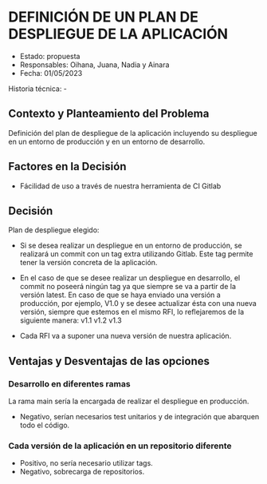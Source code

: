 # DEFINICIÓN DE UN PLAN DE DESPLIEGUE DE LA APLICACIÓN 

* Estado: propuesta
* Responsables: Oihana, Juana, Nadia y Ainara
* Fecha: 01/05/2023

Historia técnica: -

## Contexto y Planteamiento del Problema

Definición del plan de despliegue de la aplicación incluyendo su despliegue en un entorno de producción y en un entorno de desarrollo. 

## Factores en la Decisión 

* Fácilidad de uso a través de nuestra herramienta de CI Gitlab

## Decisión

 Plan de despliegue elegido: 
 
 * Si se desea realizar un despliegue en un entorno de producción, se realizará un commit con 			un tag extra utilizando Gitlab. Este tag permite tener la versión concreta de la aplicación. 
 	
 * En el caso de que se desee realizar un despliegue en desarrollo, el commit no poseerá ningún tag ya que siempre se va a partir de la versión latest. En caso de que se haya enviado una versión a producción, por ejemplo, V1.0 y se desee actualizar ésta con una nueva versión, siempre que estemos en el mismo RFI, lo reflejaremos de la siguiente manera: v1.1 v1.2 v1.3 
 	
 * Cada RFI va a suponer una nueva versión de nuestra aplicación. 

## Ventajas y Desventajas de las opciones

### Desarrollo en diferentes ramas 
La rama main sería la encargada de realizar el despliegue en producción.
* Negativo, serían necesarios test unitarios y de integración que abarquen todo el código. 

### Cada versión de la aplicación en un repositorio diferente 
* Positivo, no sería necesario utilizar tags. 
* Negativo, sobrecarga de repositorios. 
